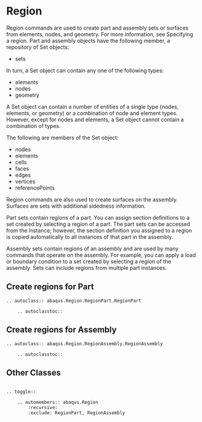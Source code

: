 # Region

Region commands are used to create part and assembly sets or surfaces from elements, nodes, and geometry. For more information, see Specifying a region. Part and assembly objects have the following member, a repository of Set objects:

- sets

In turn, a Set object can contain any one of the following types:

- elements
- nodes
- geometry

A Set object can contain a number of entities of a single type (nodes, elements, or geometry) or a combination of node and element types. However, except for nodes and elements, a Set object cannot contain a combination of types.

The following are members of the Set object:

- nodes
- elements
- cells
- faces
- edges
- vertices
- referencePoints

Region commands are also used to create surfaces on the assembly. Surfaces are sets with additional sidedness information.

Part sets contain regions of a part. You can assign section definitions to a set created by selecting a region of a part. The part sets can be accessed from the instance; however, the section definition you assigned to a region is copied automatically to all instances of that part in the assembly.

Assembly sets contain regions of an assembly and are used by many commands that operate on the assembly. For example, you can apply a load or boundary condition to a set created by selecting a region of the assembly. Sets can include regions from multiple part instances.

## Create regions for Part

```{eval-rst}
.. autoclass:: abaqus.Region.RegionPart.RegionPart

    .. autoclasstoc::
```

## Create regions for Assembly

```{eval-rst}
.. autoclass:: abaqus.Region.RegionAssembly.RegionAssembly

    .. autoclasstoc::

```

## Other Classes

```{eval-rst}

.. toggle::

    .. automembers:: abaqus.Region
        :recursive:
        :exclude: RegionPart, RegionAssembly
```

